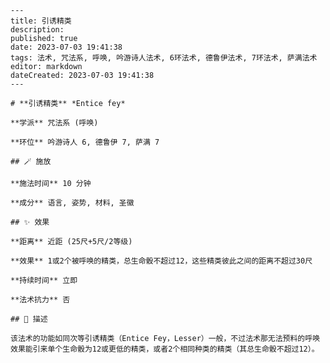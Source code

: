 
    ---
    title: 引诱精类
    description: 
    published: true
    date: 2023-07-03 19:41:38
    tags: 法术, 咒法系, 呼唤, 吟游诗人法术, 6环法术, 德鲁伊法术, 7环法术, 萨满法术
    editor: markdown
    dateCreated: 2023-07-03 19:41:38
    ---

    # **引诱精类** *Entice fey*

    **学派** 咒法系 (呼唤) 

    **环位** 吟游诗人 6, 德鲁伊 7, 萨满 7

    ## 🪄 施放

    **施法时间** 10 分钟

    **成分** 语言, 姿势, 材料, 圣徽

    ## ✨ 效果  

    **距离** 近距 (25尺+5尺/2等级) 

    **效果** 1或2个被呼唤的精类，总生命骰不超过12，这些精类彼此之间的距离不超过30尺 

    **持续时间** 立即 

    **法术抗力** 否

    ## 📖 描述

    该法术的功能如同次等引诱精类（Entice Fey，Lesser）一般，不过法术那无法预料的呼唤效果能引来单个生命骰为12或更低的精类，或者2个相同种类的精类（其总生命骰不超过12）。
    
